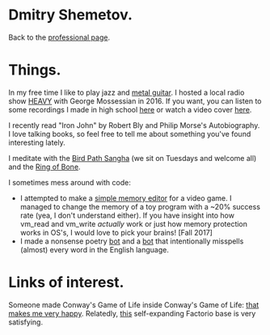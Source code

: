 # Dmitry Shemetov.

Back to the [professional page](https://dshemetov.github.io/).

# Things.

In my free time I like to play jazz and [metal guitar](https://www.youtube.com/watch?v=bUVcnsiRQ4M). I hosted a local radio show [HEAVY](http://kdrt.org/program/heavy) with George Mossessian in 2016. If you want, you can listen to some recordings I made in high school [here](https://soundcloud.com/braveyoungtimes) or watch a video cover [here](https://www.youtube.com/watch?v=jtcjUgCWa8U).

I recently read "Iron John" by Robert Bly and Philip Morse's Autobiography. I love talking books, so feel free to tell me about something you've found interesting lately.

I meditate with the [Bird Path Sangha](https://birdpathsangha.wordpress.com/) (we sit on Tuesdays and welcome all) and the [Ring of Bone](http://www.ringofbonezendo.org/).

I sometimes mess around with code:
- I attempted to make a [simple memory editor](https://github.com/dshemetov/simple_memory_editor) for a video game. I managed to change the memory of a toy program with a ~20% success rate (yea, I don't understand either). If you have insight into how vm\_read and vm\_write _actually_ work or just how memory protection works in OS's, I would love to pick your brains! [Fall 2017]
- I made a nonsense poetry [bot](https://www.twitter.com/fromthehexagons) and a [bot](https://www.twitter.com/break_words1) that intentionally misspells (almost) every word in the English language.

# Links of interest.

Someone made Conway's Game of Life inside Conway's Game of Life: [that makes me very happy](https://www.youtube.com/watch?v=QtJ77qsLrpw). Relatedly, [this](https://www.youtube.com/watch?v=xF--1XdcOeM) self-expanding Factorio base is very satisfying.
